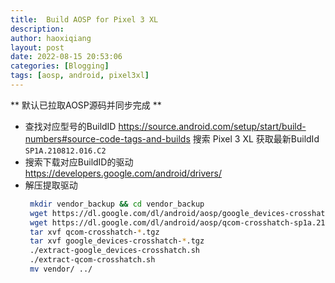 ```yaml
---
title:  Build AOSP for Pixel 3 XL
description:
author: haoxiqiang
layout: post
date: 2022-08-15 20:53:06
categories: [Blogging]
tags: [aosp, android, pixel3xl]
---
```


** 默认已拉取AOSP源码并同步完成 **

* 查找对应型号的BuildID
    https://source.android.com/setup/start/build-numbers#source-code-tags-and-builds
    搜索 Pixel 3 XL 获取最新BuildId `SP1A.210812.016.C2`
* 搜索下载对应BuildID的驱动
    https://developers.google.com/android/drivers/
* 解压提取驱动
   ```bash
    mkdir vendor_backup && cd vendor_backup
    wget https://dl.google.com/dl/android/aosp/google_devices-crosshatch-sp1a.210812.016.c2-a4e274b7.tgz
    wget https://dl.google.com/dl/android/aosp/qcom-crosshatch-sp1a.210812.016.c2-00a7f1f3.tgz
    tar xvf qcom-crosshatch-*.tgz
    tar xvf google_devices-crosshatch-*.tgz
    ./extract-google_devices-crosshatch.sh
    ./extract-qcom-crosshatch.sh
    mv vendor/ ../
   ```
   
   
   